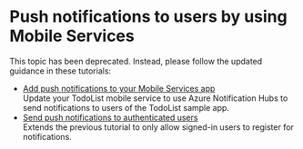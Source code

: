 <properties 
	pageTitle="Push notifications to users (Windows Phone) | Mobile Dev Center" 
	description="Learn how to use Mobile Services to push notifications to users of your Windows Phone app." 
	services="mobile-services" 
	documentationCenter="windows" 
	authors="ggailey777" 
	manager="dwrede" 
	editor=""/>

<tags 
	ms.service="mobile-services" 
	ms.date="04/14/2015" 
	wacn.date=""/>

# Push notifications to users by using Mobile Services

This topic has been deprecated. Instead, please follow the updated guidance in these tutorials:

+ [Add push notifications to your Mobile Services app](/documentation/articles/mobile-services-javascript-backend-windows-phone-get-started-push)<br/>Update your TodoList mobile service to use Azure Notification Hubs to send notifications to users of the TodoList sample app.
+ [Send push notifications to authenticated users](/documentation/articles/mobile-services-javascript-backend-windows-phone-push-notifications-app-users)<br/>Extends the previous tutorial to only allow signed-in users to register for notifications. 